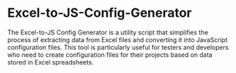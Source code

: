 # Excel-to-JS-Config-Generator
The Excel-to-JS Config Generator is a utility script that simplifies the process of extracting data from Excel files and converting it into JavaScript configuration files. This tool is particularly useful for testers and developers who need to create configuration files for their projects based on data stored in Excel spreadsheets.
